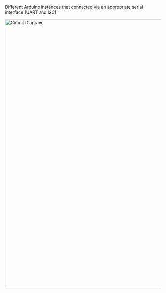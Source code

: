 Different Arduino instances that connected via an appropriate serial interface (UART and I2C)

<img width="869" alt="Circuit Diagram" src="https://user-images.githubusercontent.com/72282670/162585693-046aafff-beaa-42d6-86a4-547890fdc8bc.png">
